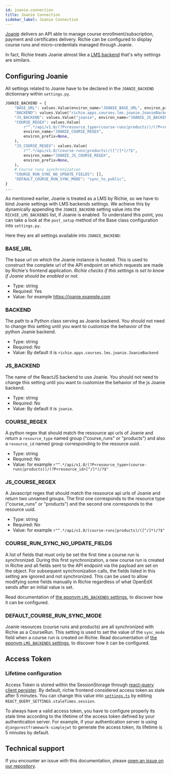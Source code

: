 ```yaml
---
id: joanie-connection
title: Joanie Connection
sidebar_label: Joanie Connection
---
```


[Joanie](https://github.com/openfun/joanie) delivers an API able to manage course
enrollment/subscription, payment and certificates delivery. Richie can be configured to display
course runs and micro-credentials managed through Joanie.

In fact, Richie treats Joanie almost like a [LMS backend](./lms-backends.md) that's why settings
are similars.

## Configuring Joanie

All settings related to Joanie have to be declared in the `JOANIE_BACKEND` dictionnary
within `settings.py`.

```python
JOANIE_BACKEND = {
    "BASE_URL": values.Value(environ_name="JOANIE_BASE_URL", environ_prefix=None),
    "BACKEND": values.Value("richie.apps.courses.lms.joanie.JoanieBackend", environ_name="JOANIE_BACKEND", environ_prefix=None),
    "JS_BACKEND": values.Value("joanie", environ_name="JOANIE_JS_BACKEND", environ_prefix=None),
    "COURSE_REGEX": values.Value(
        r"^.*/api/v1.0/(?P<resource_type>(course-runs|products))/(?P<resource_id>[^/]*)/?$",
        environ_name="JOANIE_COURSE_REGEX",
        environ_prefix=None,
    ),
    "JS_COURSE_REGEX": values.Value(
        r"^.*/api/v1.0/(course-runs|products)/([^/]*)/?$",
        environ_name="JOANIE_JS_COURSE_REGEX",
        environ_prefix=None,
    ),
    # Course runs synchronization
    "COURSE_RUN_SYNC_NO_UPDATE_FIELDS": [],
    "DEFAULT_COURSE_RUN_SYNC_MODE": "sync_to_public",
}
...
```

As mentioned earlier, Joanie is treated as a LMS by Richie, so we have to bind Joanie settings with
LMS backends settings. We achieve this by dynamically appending the `JOANIE_BACKEND` setting value 
into the `RICHIE_LMS_BACKENDS` list, if Joanie is enabled. To understand this point, you can take a
look at the `post_setup` method of the Base class configuration into `settings.py`.

Here they are all settings available into `JOANIE_BACKEND`:

### BASE_URL

The base url on which the Joanie instance is hosted. This is used to construct the complete url of
the API endpoint on which requests are made by Richie's frontend application. *Richie checks if this
settings is set to know if Joanie should be enabled or not.*

- Type: string
- Required: Yes
- Value: for example https://joanie.example.com

### BACKEND

The path to a Python class serving as Joanie backend. You should not need to change this setting
until you want to customize the behavior of the python Joanie backend.

- Type: string
- Required: No
- Value: By default it is `richie.apps.courses.lms.joanie.JoanieBackend`

### JS_BACKEND

The name of the ReactJS backend to use Joanie. You should not need to change this setting
until you want to customize the behavior of the js Joanie backend.

- Type: string
- Required: No
- Value: By default it is `joanie`.

### COURSE_REGEX

A python regex that should match the ressource api urls of Joanie and return a
`resource_type` named group ("course_runs" or "products") and also a `resource_id`
named group corresponding to the resource uuid.

- Type: string
- Required: No
- Value: for example `r"^.*/api/v1.0/(?P<resource_type>(course-runs|products))/(?P<resource_id>[^/]*)/?$"`


### JS_COURSE_REGEX

A Javascript regex that should match the ressource api urls of Joanie and return two
unnamed groups. The first one corresponds to the resource type ("course_runs" or "products") and
the second one corresponds to the resource uuid.

- Type: string
- Required: No
- Value: for example `r"^.*/api/v1.0/(course-runs|products)/([^/]*)/?$"`

### COURSE_RUN_SYNC_NO_UPDATE_FIELDS

A list of fields that must only be set the first time a course run is synchronized. During this
first synchronization, a new course run is created in Richie and all fields sent to the API
endpoint via the payload are set on the object. For subsequent synchronization calls, the fields
listed in this setting are ignored and not synchronized. This can be used to allow modifying some
fields manually in Richie regardless of what OpenEdX sends after an initial value is set.

Read documentation of [the eponym `LMS_BACKENDS` settings](./lms-backends.md#course_run_sync_no_update_fields),
to discover how it can be configured.

### DEFAULT_COURSE_RUN_SYNC_MODE

Joanie resources (course runs and products) are all synchronized with Richie as a CourseRun. This
setting is used to set the value of the `sync_mode` field when a course run is created on Richie.
Read documentation of [the eponym `LMS_BACKENDS` settings](./lms-backends.md#default_course_run_sync_mode),
to discover how it can be configured.

## Access Token
### Lifetime configuration
Access Token is stored within the SessionStorage through [react-query client persister](https://tanstack.com/query/v4/docs/plugins/persistQueryClient).
By default, richie frontend considered access token as stale after 5 minutes. You can change this
value into [`settings.ts`](https://github.com/openfun/richie/blob/643d7bbdb7f9a02a86360607a7b37c587e70be1a/src/frontend/js/settings.ts)
by editing `REACT_QUERY_SETTINGS.staleTimes.session`.

To always have a valid access token, you have to configure properly its stale time according to the
lifetime of the access token defined by your authentication server. For example, if your
authentication server is using `djangorestframework-simplejwt` to generate the access token,
its lifetime is 5 minutes by default.

## Technical support

If you encounter an issue with this documentation, please
[open an issue on our repository](https://github.com/openfun/richie/issues).
